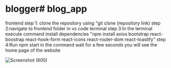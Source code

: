 # blogger#   b l o g _ a p p 

 frontend 
step 1: clone the repository using "git clone (repository link)
step 2:navigate to frontend folder in vs code terminal
step 3:In the terminal execute command install dependencies "npm install axios bootstrap react-boostrap react-hook-form react-icons react-router-dom react-toastify"
step 4:Run npm start in the command wait for a few seconds you will see the home page of the website

![Screenshot (605)](https://github.com/pranavkarthik009/blogger/assets/75727629/0c0fae7a-142c-46f0-b0fd-279c33bae715)
